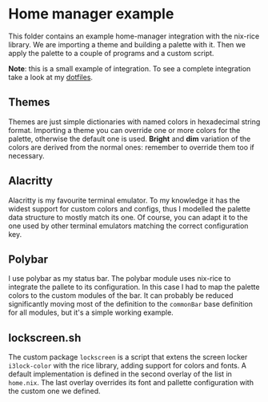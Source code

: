 # Home manager example

This folder contains an example home-manager integration with the nix-rice library.
We are importing a theme and building a palette with it.
Then we apply the palette to a couple of programs and a custom script.

**Note**: this is a small example of integration. To see a complete integration take a look at my [dotfiles](https://gitlab.com/bertof/nix-dotfiles).

## Themes
Themes are just simple dictionaries with named colors in hexadecimal string format. Importing a theme you can override one or more colors for the palette, otherwise the default one is used.
**Bright** and **dim** variation of the colors are derived from the normal ones: remember to override them too if necessary.

## Alacritty

Alacritty is my favourite terminal emulator. To my knowledge it has the widest support for custom colors and configs, thus I modelled the palette data structure to mostly match its one. Of course, you can adapt it to the one used by other terminal emulators matching the correct configuration key.

## Polybar

I use polybar as my status bar. The polybar module uses nix-rice to integrate the pallete to its configuration.
In this case I had to map the palette colors to the custom modules of the bar. It can probably be reduced significantly moving most of the definition to the `commonBar` base definition for all modules, but it's a simple working example.

## lockscreen.sh

The custom package `lockscreen` is a script that extens the screen locker `i3lock-color` with the rice library, adding support for colors and fonts.
A default implementation is defined in the second overlay of the list in `home.nix`. The last overlay overrides its font and pallette configuration with the custom one we defined.
